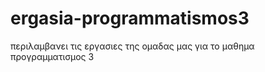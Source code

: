 # ergasia-programmatismos3
 περιλαμβανει τις εργασιες της ομαδας μας για το μαθημα προγραμματισμος 3 
